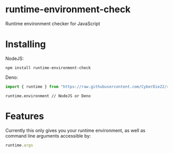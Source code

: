# runtime-environment-check
Runtime environment checker for JavaScript

# Installing

NodeJS:
```
npm install runtime-environment-check
```

Deno:
```javascript
import { runtime } from "https://raw.githubusercontent.com/CyberDie22/runtime-environment-check/main/runtime-environment-check.js"
```

```
runtime.environment // NodeJS or Deno
```

# Features

Currently this only gives you your runtime environment, as well as command line arguments accessible by:
```javascript
runtime.args
```
